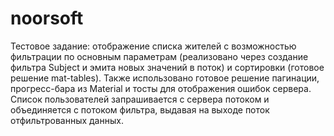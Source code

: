 # noorsoft
Тестовое задание: отображение списка жителей с возможностью фильтрации по основным параметрам (реализовано через создание фильтра Subject и эмита новых значений в поток) и сортировки (готовое решение mat-tables). Также использовано готовое решение пагинации, прогресс-бара из Material и тосты для отображения ошибок сервера.
Список пользователей запрашивается с сервера потоком и объединяется с потоком фильтра, выдавая на выходе поток отфильтрованных данных.
